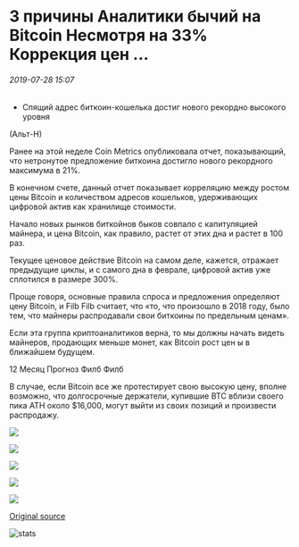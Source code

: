 # 3 причины Аналитики бычий на Bitcoin Несмотря на 33% Коррекция цен ...

###### 2019-07-28 15:07

- Спящий адрес биткоин-кошелька достиг нового рекордно высокого уровня

(Альт-Н)

Ранее на этой неделе Coin Metrics опубликовала отчет, показывающий, что нетронутое предложение биткоина достигло нового рекордного максимума в 21%.

В конечном счете, данный отчет показывает корреляцию между ростом цены Bitcoin и количеством адресов кошельков, удерживающих цифровой актив как хранилище стоимости.

Начало новых рынков биткойнов быков совпало с капитуляцией майнера, и цена Bitcoin, как правило, растет от этих дна и растет в 100 раз.

Текущее ценовое действие Bitcoin на самом деле, кажется, отражает предыдущие циклы, и с самого дна в феврале, цифровой актив уже сплотился в размере 300%.

Проще говоря, основные правила спроса и предложения определяют цену Bitcoin, и Filb Filb считает, что «то, что произошло в 2018 году, было тем, что майнеры распродавали свои биткоины по предельным ценам».

Если эта группа криптоаналитиков верна, то мы должны начать видеть майнеров, продающих меньше монет, как Bitcoin рост цен ы в ближайшем будущем.

12 Месяц Прогноз Филб Филб

В случае, если Bitcoin все же протестирует свою высокую цену, вполне возможно, что долгосрочные держатели, купившие BTC вблизи своего пика ATH около $16,000, могут выйти из своих позиций и произвести распродажу.

![](https://s3.cointelegraph.com/storage/uploads/view/0e2a90b16abee9c58cbad2a07912dddb.png)

![](https://s3.cointelegraph.com/storage/uploads/view/0e2a90b16abee9c58cbad2a07912dddb.png)

![](https://s3.cointelegraph.com/storage/uploads/view/b097129ca2e083adb46648f7e5804a5d.png)

![](https://s3.cointelegraph.com/storage/uploads/view/c5657b1d415324380872d7a0e743d5d3.png)

![](https://s3.cointelegraph.com/storage/uploads/view/43c35eaefa460ab07c278020daf02755.png)

[Original source](https://cointelegraph.com/news/3-reasons-analysts-are-bullish-on-bitcoin-despite-33-price-correction)

![stats](https://c.statcounter.com/11760860/0/a89fa40b/1/ "stats")